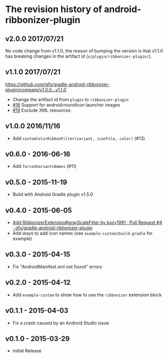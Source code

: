 # The revision history of android-ribbonizer-plugin

## v2.0.0 2017/07/21

No code change from v1.1.0; the reason of bumping the version is that v1.1.0 has breaking changes in the artifact id (`s/plugin/ribbonizer-plugin/`).

## v1.1.0 2017/07/21

https://github.com/gfx/gradle-android-ribbonizer-plugin/compare/v1.0.0...v1.1.0

* Change the artifact id from `plugin` to `ribbonizer-plugin`
* [#16](https://github.com/gfx/gradle-android-ribbonizer-plugin/pull/16) Support for android:roundIcon launcher images
* [#19](https://github.com/gfx/gradle-android-ribbonizer-plugin/pull/19) Exclude XML resources

## v1.0.0 2016/11/16

* Add `customColorRibbonFilter(variant, iconFile, color)` (#13)

## v0.6.0 - 2016-06-16

* Add `forcedVariantsNames` (#11)

## v0.5.0 - 2015-11-19

* Build with Android Gradle plugin v1.5.0

## v0.4.0 - 2015-06-05

* [Add RibbonizerExtension#grayScaleFilter by kazy1991 · Pull Request #4 · gfx/gradle-android-ribbonizer-plugin](https://github.com/gfx/gradle-android-ribbonizer-plugin/pull/4)
* Add ways to add icon names (see `example-custom/build.gradle` for example)

## v0.3.0 - 2015-04-15

* Fix "AndroidManifest.xml not found" errors

## v0.2.0 - 2015-04-12

* Add `example-custom` to show how to use the `ribbonizer` extension block

## v0.1.1 - 2015-04-03

* Fix a crash caused by an Android Studio issue

## v0.1.0 - 2015-03-29

* Initial Release
